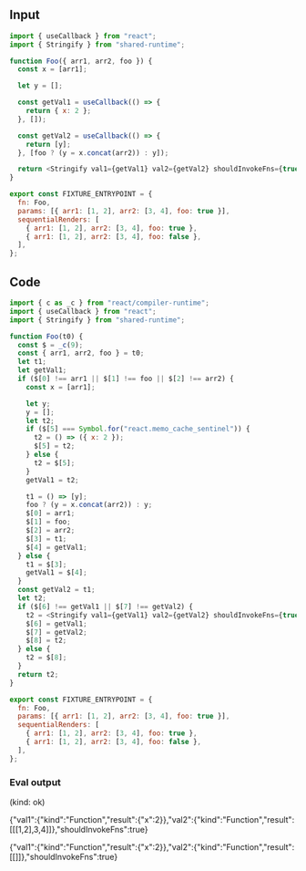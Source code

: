 
## Input

```javascript
import { useCallback } from "react";
import { Stringify } from "shared-runtime";

function Foo({ arr1, arr2, foo }) {
  const x = [arr1];

  let y = [];

  const getVal1 = useCallback(() => {
    return { x: 2 };
  }, []);

  const getVal2 = useCallback(() => {
    return [y];
  }, [foo ? (y = x.concat(arr2)) : y]);

  return <Stringify val1={getVal1} val2={getVal2} shouldInvokeFns={true} />;
}

export const FIXTURE_ENTRYPOINT = {
  fn: Foo,
  params: [{ arr1: [1, 2], arr2: [3, 4], foo: true }],
  sequentialRenders: [
    { arr1: [1, 2], arr2: [3, 4], foo: true },
    { arr1: [1, 2], arr2: [3, 4], foo: false },
  ],
};

```

## Code

```javascript
import { c as _c } from "react/compiler-runtime";
import { useCallback } from "react";
import { Stringify } from "shared-runtime";

function Foo(t0) {
  const $ = _c(9);
  const { arr1, arr2, foo } = t0;
  let t1;
  let getVal1;
  if ($[0] !== arr1 || $[1] !== foo || $[2] !== arr2) {
    const x = [arr1];

    let y;
    y = [];
    let t2;
    if ($[5] === Symbol.for("react.memo_cache_sentinel")) {
      t2 = () => ({ x: 2 });
      $[5] = t2;
    } else {
      t2 = $[5];
    }
    getVal1 = t2;

    t1 = () => [y];
    foo ? (y = x.concat(arr2)) : y;
    $[0] = arr1;
    $[1] = foo;
    $[2] = arr2;
    $[3] = t1;
    $[4] = getVal1;
  } else {
    t1 = $[3];
    getVal1 = $[4];
  }
  const getVal2 = t1;
  let t2;
  if ($[6] !== getVal1 || $[7] !== getVal2) {
    t2 = <Stringify val1={getVal1} val2={getVal2} shouldInvokeFns={true} />;
    $[6] = getVal1;
    $[7] = getVal2;
    $[8] = t2;
  } else {
    t2 = $[8];
  }
  return t2;
}

export const FIXTURE_ENTRYPOINT = {
  fn: Foo,
  params: [{ arr1: [1, 2], arr2: [3, 4], foo: true }],
  sequentialRenders: [
    { arr1: [1, 2], arr2: [3, 4], foo: true },
    { arr1: [1, 2], arr2: [3, 4], foo: false },
  ],
};

```
      
### Eval output
(kind: ok) <div>{"val1":{"kind":"Function","result":{"x":2}},"val2":{"kind":"Function","result":[[[1,2],3,4]]},"shouldInvokeFns":true}</div>
<div>{"val1":{"kind":"Function","result":{"x":2}},"val2":{"kind":"Function","result":[[]]},"shouldInvokeFns":true}</div>